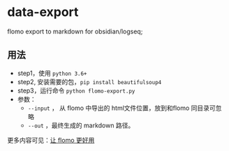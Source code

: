 # data-export
flomo export to markdown for obsidian/logseq; 

## 用法
- step1，使用 `python 3.6+`
- step2, 安装需要的包，`pip install beautifulsoup4` 
- step3，运行命令  `python flomo-export.py`
- 参数：
	- `--input` ， 从 flomo 中导出的 html文件位置，放到和flomo 同目录可忽略
	- `--out` ，最终生成的 markdown 路径。


更多内容可见：[让 flomo 更好用](https://bbruceyuan.com/post/make-flomo-better.html/)

